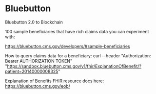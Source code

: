 # Bluebutton
Bluebutton 2.0 to Blockchain 

100 sample beneficiaries that have rich claims data you can experiment with:

https://bluebutton.cms.gov/developers/#sample-beneficiaries

How to query claims data for a beneficiary:
curl --header "Authorization: Bearer AUTHORIZATION TOKEN"
"https://sandbox.bluebutton.cms.gov/v1/fhir/ExplanationOfBenefit/?patient=20140000008325"

Explanation of Benefits FHIR resource docs here:
https://bluebutton.cms.gov/eob/
